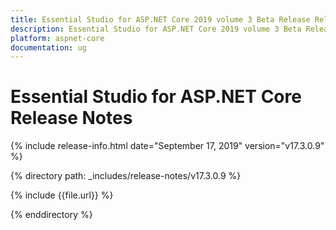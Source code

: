 ```yaml
---
title: Essential Studio for ASP.NET Core 2019 volume 3 Beta Release Release Notes  
description: Essential Studio for ASP.NET Core 2019 volume 3 Beta Release Release Notes  
platform: aspnet-core
documentation: ug
---
```


# Essential Studio for ASP.NET Core  Release Notes  

{% include release-info.html date="September 17, 2019"  version="v17.3.0.9" %} 


{% directory path: _includes/release-notes/v17.3.0.9 %}

{% include {{file.url}} %}

{% enddirectory %}